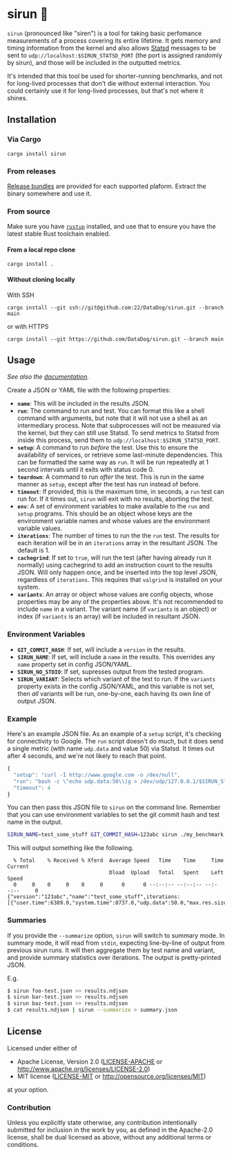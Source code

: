 # sirun 🚨

`sirun` (pronounced like "siren") is a tool for taking basic perfomance
measurements of a process covering its entire lifetime. It gets memory and
timing information from the kernel and also allows
[Statsd](https://github.com/statsd/statsd#usage) messages to be sent to
`udp://localhost:$SIRUN_STATSD_PORT` (the port is assigned randomly by sirun),
and those will be included in the outputted metrics.

It's intended that this tool be used for shorter-running benchmarks, and not for
long-lived processes that don't die without external interaction. You could
certainly use it for long-lived processes, but that's not where it shines.

## Installation

### Via Cargo

`cargo install sirun`

### From releases

[Release bundles](https://github.com/DataDog/sirun/releases) are provided for
each supported plaform. Extract the binary somewhere and use it.

### From source

Make sure you have [`rustup`](https://rustup.rs/) installed, and use that to
ensure you have the latest stable Rust toolchain enabled.

#### From a local repo clone

`cargo install .`

#### Without cloning locally

With SSH

`cargo install --git ssh://git@github.com:22/DataDog/sirun.git --branch main`

or with HTTPS

`cargo install --git https://github.com/DataDog/sirun.git --branch main`

## Usage

_See also the [documentation](https://docs.rs/sirun/latest/)._

Create a JSON or YAML file with the following properties:

* **`name`**: This will be included in the results JSON.
* **`run`**: The command to run and test. You can format this like a shell
  command with arguments, but note that it will not use a shell as an
  intermediary process. Note that subprocesses will not be measured via the
  kernel, but they can still use Statsd. To send metrics to Statsd from inside
  this process, send them to `udp://localhost:$SIRUN_STATSD_PORT`.
* **`setup`**: A command to run _before_ the test. Use this to ensure the
  availability of services, or retrieve some last-minute dependencies. This can
  be formatted the same way as `run`. It will be run repeatedly at 1 second
  intervals until it exits with status code 0.
* **`teardown`**: A command to run _after_ the test. This is run in the same
  manner as `setup`, except after the test has run instead of before.
* **`timeout`**: If provided, this is the maximum time, in seconds, a `run` test
  can run for. If it times out, `sirun` will exit with no results, aborting the
  test.
* **`env`**: A set of environment variables to make available to the `run` and
  `setup` programs. This should be an object whose keys are the environment
  variable names and whose values are the environment variable values.
* **`iterations`**: The number of times to run the the `run` test. The results
  for each iteration will be in an `iterations` array in the resultant JSON. The
  default is 1.
* **`cachegrind`**: If set to `true`, will run the test (after having already
  run it normally) using cachegrind to add an instruction count to the results
  JSON. Will only happen once, and be inserted into the top level JSON,
  regardless of `iterations`. This requires that `valgrind` is installed on your
  system.
* **`variants`**: An array or object whose values are config objects, whose
  properties may be any of the properties above. It's not recommended to include
  `name` in a variant. The variant name (if `variants` is an object) or index
  (if `variants` is an array) will be included in resultant JSON.

### Environment Variables

* **`GIT_COMMIT_HASH`**: If set, will include a `version` in the
  results.
* **`SIRUN_NAME`**: If set, will include a `name` in the results. This overrides
  any `name` property set in config JSON/YAML.
* **`SIRUN_NO_STDIO`**: If set, supresses output from the tested program.
* **`SIRUN_VARIANT`**: Selects which variant of the test to run. If the
  `variants` property exists in the config JSON/YAML, and this variable is not
  set, then _all_ variants will be run, one-by-one, each having its own line of
  output JSON.

### Example

Here's an example JSON file. As an example of a `setup` script, it's checking for
connectivity to Google. The `run` script doesn't do much, but it does send a
single metric (with name `udp.data` and value 50) via Statsd. It times out after
4 seconds, and we're not likely to reach that point.

```js
{
  "setup": "curl -I http://www.google.com -o /dev/null",
  "run": "bash -c \"echo udp.data:50\\|g > /dev/udp/127.0.0.1/$SIRUN_STATSD_PORT\"",
  "timeout": 4
}
```

You can then pass this JSON file to `sirun` on the command line. Remember that
you can use environment variables to set the git commit hash and test name in
the output.

```sh
SIRUN_NAME=test_some_stuff GIT_COMMIT_HASH=123abc sirun ./my_benchmark.json
```

This will output something like the following.

```
  % Total    % Received % Xferd  Average Speed   Time    Time     Time  Current
                                 Dload  Upload   Total   Spent    Left  Speed
  0     0    0     0    0     0      0      0 --:--:-- --:--:-- --:--:--     0
{"version":"123abc","name":"test_some_stuff",iterations:[{"user.time":6389.0,"system.time":8737.0,"udp.data":50.0,"max.res.size":2240512.0}]}
```

### Summaries

If you provide the `--summarize` option, `sirun` will switch to summary mode. In
summary mode, it will read from `stdin`, expecting line-by-line of output from
previous sirun runs. It will then aggregate them by test name and variant, and
provide summary statistics over iterations. The output is pretty-printed JSON.

E.g.

```bash
$ sirun foo-test.json >> results.ndjson
$ sirun bar-test.json >> results.ndjson
$ sirun baz-test.json >> results.ndjson
$ cat results.ndjson | sirun --summarize > summary.json
```

## License

Licensed under either of

 * Apache License, Version 2.0 ([LICENSE-APACHE](LICENSE-APACHE) or http://www.apache.org/licenses/LICENSE-2.0)
 * MIT license ([LICENSE-MIT](LICENSE-MIT) or http://opensource.org/licenses/MIT)

at your option.

### Contribution

Unless you explicitly state otherwise, any contribution intentionally submitted
for inclusion in the work by you, as defined in the Apache-2.0 license, shall be
dual licensed as above, without any additional terms or conditions.
